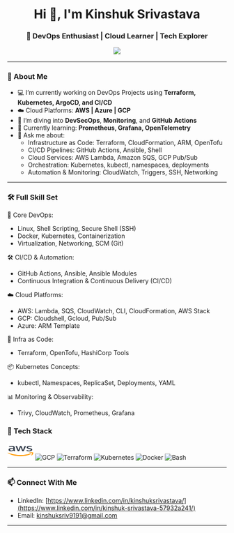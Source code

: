 <h1 align="center">Hi 👋, I'm Kinshuk Srivastava</h1>
<h3 align="center">🚀 DevOps Enthusiast | Cloud Learner | Tech Explorer</h3>

<p align="center">
  <img src="https://readme-typing-svg.herokuapp.com?center=true&lines=Always+learning+new+techs;Passionate+about+DevOps+%26+Cloud;I+break+things+to+fix+them+better!" />
</p>

---

### 🌟 About Me

- 💻 I’m currently working on DevOps Projects using **Terraform, Kubernetes, ArgoCD, and CI/CD**
- ☁️ Cloud Platforms: **AWS | Azure | GCP**
- 🔐 I’m diving into **DevSecOps**, **Monitoring**, and **GitHub Actions**
- 🧠 Currently learning: **Prometheus, Grafana, OpenTelemetry**
- 💬 Ask me about:
  - Infrastructure as Code: Terraform, CloudFormation, ARM, OpenTofu
  - CI/CD Pipelines: GitHub Actions, Ansible, Shell
  - Cloud Services: AWS Lambda, Amazon SQS, GCP Pub/Sub
  - Orchestration: Kubernetes, kubectl, namespaces, deployments
  - Automation & Monitoring: CloudWatch, Triggers, SSH, Networking

---

### 🛠️ Full Skill Set


🔧 Core DevOps:
- Linux, Shell Scripting, Secure Shell (SSH)
- Docker, Kubernetes, Containerization
- Virtualization, Networking, SCM (Git)

🛠️ CI/CD & Automation:
- GitHub Actions, Ansible, Ansible Modules
- Continuous Integration & Continuous Delivery (CI/CD)

☁️ Cloud Platforms:
- AWS: Lambda, SQS, CloudWatch, CLI, CloudFormation, AWS Stack
- GCP: Cloudshell, Gcloud, Pub/Sub
- Azure: ARM Template

🧰 Infra as Code:
- Terraform, OpenTofu, HashiCorp Tools

📦 Kubernetes Concepts:
- kubectl, Namespaces, ReplicaSet, Deployments, YAML

📊 Monitoring & Observability:
- Trivy, CloudWatch, Prometheus, Grafana


### 🔧 Tech Stack

<p align="left">
  <img src="https://raw.githubusercontent.com/devicons/devicon/master/icons/amazonwebservices/amazonwebservices-original-wordmark.svg" width="60" height="40" alt="AWS" />
  <img src="https://cdn.jsdelivr.net/gh/devicons/devicon/icons/googlecloud/googlecloud-original.svg" width="40" height="40" alt="GCP" />
  <img src="https://cdn.jsdelivr.net/gh/devicons/devicon/icons/terraform/terraform-original.svg" width="40" height="40" alt="Terraform" />
  <img src="https://cdn.jsdelivr.net/gh/devicons/devicon/icons/kubernetes/kubernetes-plain.svg" width="40" height="40" alt="Kubernetes" />
  <img src="https://cdn.jsdelivr.net/gh/devicons/devicon/icons/docker/docker-original.svg" width="40" height="40" alt="Docker" />
  <img src="https://cdn.jsdelivr.net/gh/devicons/devicon/icons/bash/bash-original.svg" width="40" height="40" alt="Bash" />
</p>

---



### 📫 Connect With Me

- LinkedIn: [https://www.linkedin.com/in/kinshuksrivastava/](https://www.linkedin.com/in/kinshuk-srivastava-57932a241/)
- Email: kinshuksriv9191@gmail.com

---
